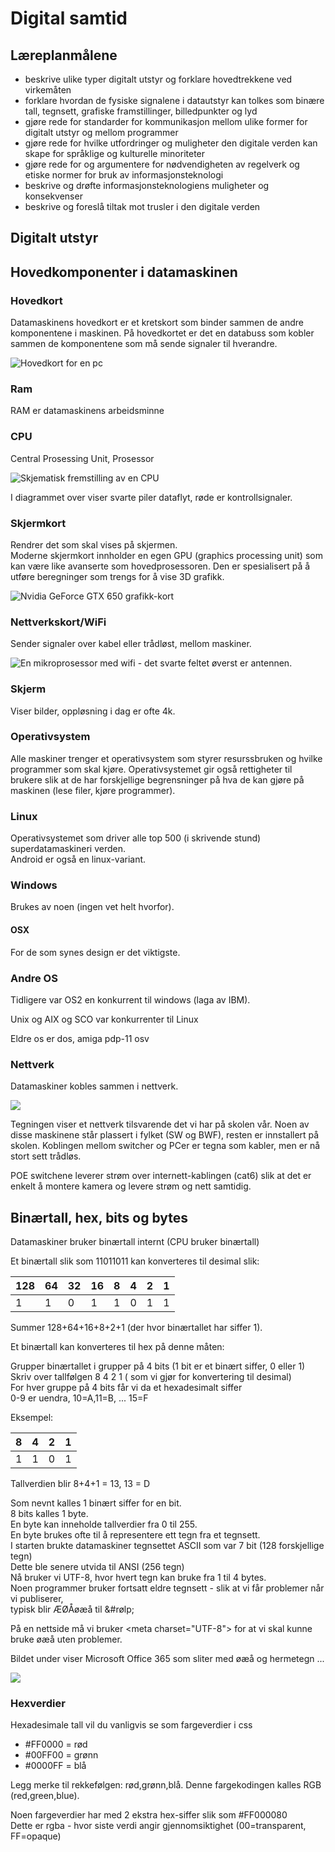 # Digital samtid

## Læreplanmålene

* beskrive ulike typer digitalt utstyr og forklare hovedtrekkene ved virkemåten 
* forklare hvordan de fysiske signalene i datautstyr kan tolkes som binære tall, tegnsett, grafiske framstillinger, billedpunkter og lyd 
* gjøre rede for standarder for kommunikasjon mellom ulike former for digitalt utstyr og mellom programmer 
* gjøre rede for hvilke utfordringer og muligheter den digitale verden kan skape for språklige og kulturelle minoriteter 
* gjøre rede for og argumentere for nødvendigheten av regelverk og etiske normer for bruk av informasjonsteknologi 
* beskrive og drøfte informasjonsteknologiens muligheter og konsekvenser 
* beskrive og foreslå tiltak mot trusler i den digitale verden

## Digitalt utstyr <a id="digitalt-utstyr"></a>

## Hovedkomponenter i datamaskinen

### **Hovedkort**

Datamaskinens hovedkort er et kretskort som binder sammen de andre komponentene i maskinen. På hovedkortet er det en databuss som kobler sammen de komponentene som må sende signaler til hverandre.

![Hovedkort for en pc](../.gitbook/assets/image%20%281%29.png)

### **Ram**

RAM er datamaskinens arbeidsminne

### **CPU**

Central Prosessing Unit, Prosessor

![Skjematisk fremstilling av en CPU](../.gitbook/assets/image%20%282%29.png)

I diagrammet over viser svarte piler dataflyt, røde er kontrollsignaler.  


### **Skjermkort**

Rendrer det som skal vises på skjermen.  
Moderne skjermkort innholder en egen GPU \(graphics processing unit\) som kan være like avanserte som hovedprosessoren. Den er spesialisert på å utføre beregninger som trengs for å vise 3D grafikk.

![Nvidia GeForce GTX 650 grafikk-kort](../.gitbook/assets/image%20%283%29.png)

### **Nettverkskort/WiFi**

Sender signaler over kabel eller trådløst, mellom maskiner.

![En mikroprosessor med wifi - det svarte feltet &#xF8;verst er antennen.](../.gitbook/assets/image.png)

### **Skjerm**

Viser bilder, oppløsning i dag er ofte 4k. 

### Operativsystem <a id="operativsystem"></a>

Alle maskiner trenger et operativsystem som styrer resurssbruken og hvilke programmer som skal kjøre. Operativsystemet gir også rettigheter til brukere slik at de har forskjellige begrensninger på hva de kan gjøre på maskinen \(lese filer, kjøre programmer\).

### Linux

Operativsystemet som driver alle top 500 \(i skrivende stund\) superdatamaskineri verden.  
Android er også en linux-variant.

### Windows

Brukes av noen \(ingen vet helt hvorfor\).

#### OSX <a id="osx"></a>

For de som synes design er det viktigste.

### Andre OS

Tidligere var OS2 en konkurrent til windows \(laga av IBM\).

Unix og AIX og SCO var konkurrenter til Linux

Eldre os er dos, amiga pdp-11 osv

### Nettverk <a id="nettverk"></a>

Datamaskiner kobles sammen i nettverk.

![](https://audunhauge.gitbooks.io/it1-informasjonsteknologi1/content/assets/network-topology-idea.PNG)

Tegningen viser et nettverk tilsvarende det vi har på skolen vår. Noen av disse maskinene står plassert i fylket \(SW og BWF\), resten er innstallert på skolen. Koblingen mellom switcher og PCer er tegna som kabler, men er nå stort sett trådløs.

POE switchene leverer strøm over internett-kablingen \(cat6\) slik at det er enkelt å montere kamera og levere strøm og nett samtidig.

## Binærtall, hex, bits og bytes <a id="bin&#xE6;rtall-hex-bits-og-bytes"></a>

Datamaskiner bruker binærtall internt \(CPU bruker binærtall\)

Et binærtall slik som 11011011 kan konverteres til desimal slik:

| 128 | 64 | 32 | 16 | 8 | 4 | 2 | 1 |
| :--- | :--- | :--- | :--- | :--- | :--- | :--- | :--- |
| 1 | 1 | 0 | 1 | 1 | 0 | 1 | 1 |

Summer 128+64+16+8+2+1 \(der hvor binærtallet har siffer 1\).

Et binærtall kan konverteres til hex på denne måten:

Grupper binærtallet i grupper på 4 bits \(1 bit er et binært siffer, 0 eller 1\)  
Skriv over tallfølgen 8 4 2 1 \( som vi gjør for konvertering til desimal\)  
For hver gruppe på 4 bits får vi da et hexadesimalt siffer  
0-9 er uendra, 10=A,11=B, ... 15=F

Eksempel:

| 8 | 4 | 2 | 1 |
| :--- | :--- | :--- | :--- |
| 1 | 1 | 0 | 1 |

Tallverdien blir 8+4+1 = 13, 13 = D

Som nevnt kalles 1 binært siffer for en bit.  
8 bits kalles 1 byte.  
En byte kan inneholde tallverdier fra 0 til 255.  
En byte brukes ofte til å representere ett tegn fra et tegnsett.  
I starten brukte datamaskiner tegnsettet ASCII som var 7 bit \(128 forskjellige tegn\)  
Dette ble senere utvida til ANSI \(256 tegn\)  
Nå bruker vi UTF-8, hvor hvert tegn kan bruke fra 1 til 4 bytes.  
Noen programmer bruker fortsatt eldre tegnsett - slik at vi får problemer når vi publiserer,  
typisk blir ÆØÅøæå til &\#rølp;

På en nettside må vi bruker &lt;meta charset="UTF-8"&gt; for at vi skal kunne bruke øæå uten problemer.

Bildet under viser Microsoft Office 365 som sliter med øæå og hermetegn ...

![](https://audunhauge.gitbooks.io/it1-informasjonsteknologi1/content/assets/image.png)

### **Hexverdier**

Hexadesimale tall vil du vanligvis se som fargeverdier i css

* \#FF0000 = rød
* \#00FF00 = grønn
* \#0000FF = blå

Legg merke til rekkefølgen: rød,grønn,blå. Denne fargekodingen kalles RGB \(red,green,blue\).

Noen fargeverdier har med 2 ekstra hex-siffer slik som \#FF000080  
Dette er rgba - hvor siste verdi angir gjennomsiktighet \(00=transparent, FF=opaque\)

